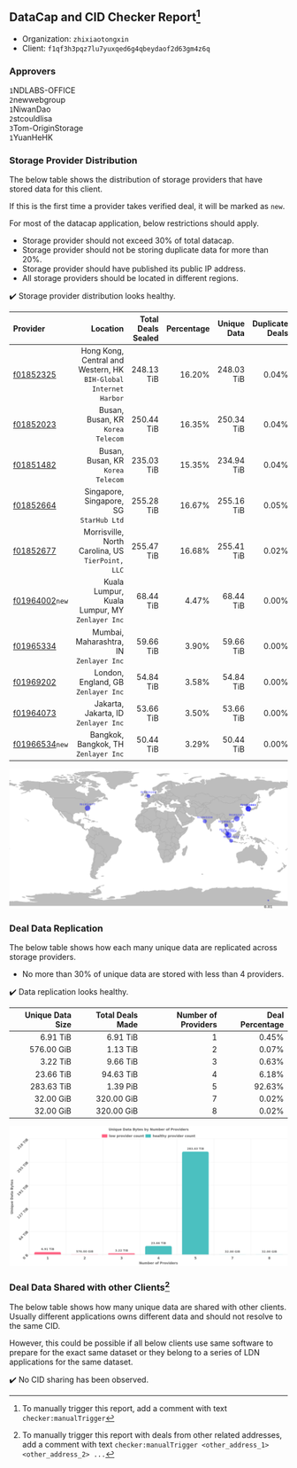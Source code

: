 ## DataCap and CID Checker Report[^1]
 - Organization: `zhixiaotongxin`
 - Client: `f1qf3h3pqz7lu7yuxqed6g4qbeydaof2d63gm4z6q`
### Approvers
`1`NDLABS-OFFICE<br/>`2`newwebgroup<br/>`1`NiwanDao<br/>`2`stcouldlisa<br/>`3`Tom-OriginStorage<br/>`1`YuanHeHK

### Storage Provider Distribution
The below table shows the distribution of storage providers that have stored data for this client.

If this is the first time a provider takes verified deal, it will be marked as `new`.

For most of the datacap application, below restrictions should apply.
 - Storage provider should not exceed 30% of total datacap.
 - Storage provider should not be storing duplicate data for more than 20%.
 - Storage provider should have published its public IP address.
 - All storage providers should be located in different regions.

✔️ Storage provider distribution looks healthy.

| Provider                                                    |                                                            Location | Total Deals Sealed | Percentage | Unique Data | Duplicate Deals |
| :---------------------------------------------------------- | ------------------------------------------------------------------: | -----------------: | ---------: | ----------: | --------------: |
| [f01852325](https://filfox.info/en/address/f01852325)       | Hong Kong, Central and Western, HK<br/>`BIH-Global Internet Harbor` |         248.13 TiB |     16.20% |  248.03 TiB |           0.04% |
| [f01852023](https://filfox.info/en/address/f01852023)       |                                Busan, Busan, KR<br/>`Korea Telecom` |         250.44 TiB |     16.35% |  250.34 TiB |           0.04% |
| [f01851482](https://filfox.info/en/address/f01851482)       |                                Busan, Busan, KR<br/>`Korea Telecom` |         235.03 TiB |     15.35% |  234.94 TiB |           0.04% |
| [f01852664](https://filfox.info/en/address/f01852664)       |                          Singapore, Singapore, SG<br/>`StarHub Ltd` |         255.28 TiB |     16.67% |  255.16 TiB |           0.05% |
| [f01852677](https://filfox.info/en/address/f01852677)       |                Morrisville, North Carolina, US<br/>`TierPoint, LLC` |         255.47 TiB |     16.68% |  255.41 TiB |           0.02% |
| [f01964002](https://filfox.info/en/address/f01964002)`new`  |                   Kuala Lumpur, Kuala Lumpur, MY<br/>`Zenlayer Inc` |          68.44 TiB |      4.47% |   68.44 TiB |           0.00% |
| [f01965334](https://filfox.info/en/address/f01965334)       |                          Mumbai, Maharashtra, IN<br/>`Zenlayer Inc` |          59.66 TiB |      3.90% |   59.66 TiB |           0.00% |
| [f01969202](https://filfox.info/en/address/f01969202)       |                              London, England, GB<br/>`Zenlayer Inc` |          54.84 TiB |      3.58% |   54.84 TiB |           0.00% |
| [f01964073](https://filfox.info/en/address/f01964073)       |                             Jakarta, Jakarta, ID<br/>`Zenlayer Inc` |          53.66 TiB |      3.50% |   53.66 TiB |           0.00% |
| [f01966534](https://filfox.info/en/address/f01966534)`new`  |                             Bangkok, Bangkok, TH<br/>`Zenlayer Inc` |          50.44 TiB |      3.29% |   50.44 TiB |           0.00% |

<img src="https://raw.githubusercontent.com/data-preservation-programs/filplus-checker-assets/main/filecoin-project/filecoin-plus-large-datasets/issues/931/1685543437122.png"/>

### Deal Data Replication
The below table shows how each many unique data are replicated across storage providers.

- No more than 30% of unique data are stored with less than 4 providers.

✔️ Data replication looks healthy.

| Unique Data Size | Total Deals Made | Number of Providers | Deal Percentage |
| ---------------: | ---------------: | ------------------: | --------------: |
|         6.91 TiB |         6.91 TiB |                   1 |           0.45% |
|       576.00 GiB |         1.13 TiB |                   2 |           0.07% |
|         3.22 TiB |         9.66 TiB |                   3 |           0.63% |
|        23.66 TiB |        94.63 TiB |                   4 |           6.18% |
|       283.63 TiB |         1.39 PiB |                   5 |          92.63% |
|        32.00 GiB |       320.00 GiB |                   7 |           0.02% |
|        32.00 GiB |       320.00 GiB |                   8 |           0.02% |

<img src="https://raw.githubusercontent.com/data-preservation-programs/filplus-checker-assets/main/filecoin-project/filecoin-plus-large-datasets/issues/931/1685543440277.png"/>

### Deal Data Shared with other Clients[^3]
The below table shows how many unique data are shared with other clients.
Usually different applications owns different data and should not resolve to the same CID.

However, this could be possible if all below clients use same software to prepare for the exact same dataset or they belong to a series of LDN applications for the same dataset.

✔️ No CID sharing has been observed.

[^1]: To manually trigger this report, add a comment with text `checker:manualTrigger`

[^2]: Deals from those addresses are combined into this report as they are specified with `checker:manualTrigger`

[^3]: To manually trigger this report with deals from other related addresses, add a comment with text `checker:manualTrigger <other_address_1> <other_address_2> ...`
